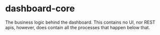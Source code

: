 dashboard-core
==============

The business logic behind the dashboard.  This contains no UI, nor REST apis, however, does contain all the processes that happen below that.
